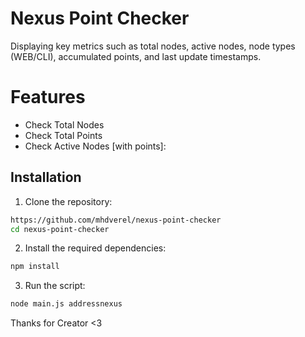 
# Nexus Point Checker

Displaying key metrics such as total nodes, active nodes, node types (WEB/CLI), accumulated points, and last update timestamps.

# Features
- Check Total Nodes
- Check Total Points
- Check Active Nodes [with points]:

## Installation

1. Clone the repository:
```bash
https://github.com/mhdverel/nexus-point-checker
cd nexus-point-checker
```
2. Install the required dependencies:
```bash
npm install
```
3. Run the script:
```bash
node main.js addressnexus
```

Thanks for Creator <3
